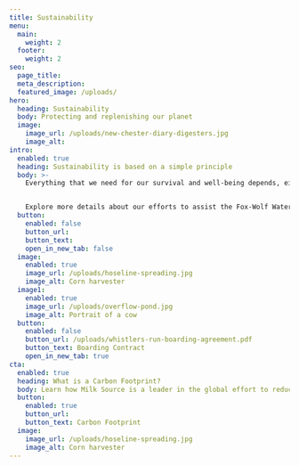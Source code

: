 ```yaml
---
title: Sustainability
menu:
  main:
    weight: 2
  footer:
    weight: 2
seo:
  page_title:
  meta_description:
  featured_image: /uploads/
hero:
  heading: Sustainability
  body: Protecting and replenishing our planet
  image:
    image_url: /uploads/new-chester-diary-digesters.jpg
    image_alt: 
intro:
  enabled: true
  heading: Sustainability is based on a simple principle
  body: >-
    Everything that we need for our survival and well-being depends, either directly or indirectly, on our natural environment. Sustainability creates and maintains the conditions under which humans and nature can exist in productive harmony, that permit fulfilling the social, economic and other requirements of present and future generations.


    Explore more details about our efforts to assist the Fox-Wolf Watershed Alliance rain barrel project.
  button:
    enabled: false
    button_url: 
    button_text: 
    open_in_new_tab: false
  image:
    enabled: true
    image_url: /uploads/hoseline-spreading.jpg
    image_alt: Corn harvester
  image1:
    enabled: true
    image_url: /uploads/overflow-pond.jpg
    image_alt: Portrait of a cow
  button:
    enabled: false
    button_url: /uploads/whistlers-run-boarding-agreement.pdf
    button_text: Boarding Contract
    open_in_new_tab: true
cta:
  enabled: true
  heading: What is a Carbon Footprint?
  body: Learn how Milk Source is a leader in the global effort to reduce emissions.
  button:
    enabled: true
    button_url: 
    button_text: Carbon Footprint
  image:
    image_url: /uploads/hoseline-spreading.jpg
    image_alt: Corn harvester
---
```

